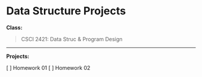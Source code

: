 # Data Structure Projects

**Class:**
> CSCI 2421: Data Struc & Program Design

*******************************************************

**Projects:**

[ ] Homework 01
[ ] Homework 02
